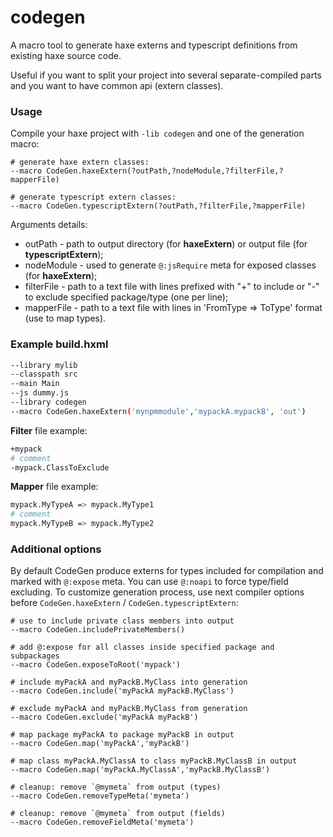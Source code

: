 # codegen #

A macro tool to generate haxe externs and typescript definitions from existing haxe source code.

Useful if you want to split your project into several separate-compiled parts and you want to have common api (extern classes).

### Usage ###
Compile your haxe project with `-lib codegen` and one of the generation macro:

```shell
# generate haxe extern classes:
--macro CodeGen.haxeExtern(?outPath,?nodeModule,?filterFile,?mapperFile)

# generate typescript extern classes:
--macro CodeGen.typescriptExtern(?outPath,?filterFile,?mapperFile)
```
 
Arguments details:

 * outPath - path to output directory (for **haxeExtern**) or output file (for **typescriptExtern**);
 * nodeModule - used to generate `@:jsRequire` meta for exposed classes (for **haxeExtern**);
 * filterFile - path to a text file with lines prefixed with "+" to include or "-" to exclude specified package/type (one per line);
 * mapperFile - path to a text file with lines in 'FromType => ToType' format (use to map types).

### Example build.hxml ###
```bash
--library mylib 
--classpath src
--main Main
--js dummy.js
--library codegen
--macro CodeGen.haxeExtern('mynpmmodule','mypackA.mypackB', 'out')
```
**Filter** file example:
```bash
+mypack
# comment
-mypack.ClassToExclude
```
**Mapper** file example:
```bash
mypack.MyTypeA => mypack.MyType1
# comment
mypack.MyTypeB => mypack.MyType2

```

### Additional options ###
By default CodeGen produce externs for types included for compilation and marked with `@:expose` meta.
You can use `@:noapi` to force type/field excluding.
To customize generation process, use next compiler options before `CodeGen.haxeExtern` / `CodeGen.typescriptExtern`:

```shell
# use to include private class members into output
--macro CodeGen.includePrivateMembers()

# add @:expose for all classes inside specified package and subpackages
--macro CodeGen.exposeToRoot('mypack')

# include myPackA and myPackB.MyClass into generation
--macro CodeGen.include('myPackA myPackB.MyClass')

# exclude myPackA and myPackB.MyClass from generation
--macro CodeGen.exclude('myPackA myPackB')

# map package myPackA to package myPackB in output
--macro CodeGen.map('myPackA','myPackB')

# map class myPackA.MyClassA to class myPackB.MyClassB in output
--macro CodeGen.map('myPackA.MyClassA','myPackB.MyClassB')

# cleanup: remove `@mymeta` from output (types)
--macro CodeGen.removeTypeMeta('mymeta')

# cleanup: remove `@mymeta` from output (fields)
--macro CodeGen.removeFieldMeta('mymeta')
```

